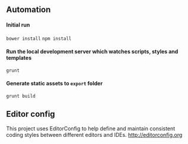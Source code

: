 ## Automation

#### Initial run
`bower install`
`npm install`

#### Run the local development server which watches scripts, styles and templates
`grunt`

#### Generate static assets to `export` folder
`grunt build`


## Editor config
This project uses EditorConfig to help define and maintain consistent coding styles between different editors and IDEs. http://editorconfig.org
